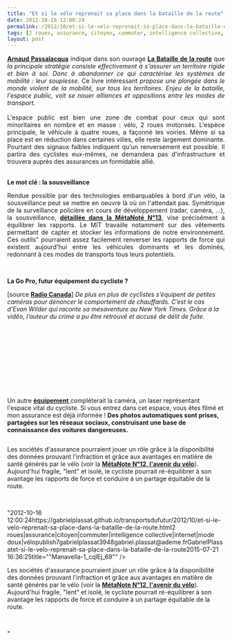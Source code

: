 ```yaml
---
title: "Et si le vélo reprenait sa place dans la bataille de la route"
date: 2012-10-16 12:00:24
permalink: /2012/10/et-si-le-velo-reprenait-sa-place-dans-la-bataille-de-la-route.html
tags: [2 roues, assurance, citoyen, commuter, intelligence collective, internet, mode doux, vélo]
layout: post
---
```


<p style="text-align: justify;"><a href="http://www.arnaud-passalacqua.fr/recherche/publications" target="_blank"><strong>Arnaud Passalacqua</strong></a> indique dans son ouvrage <a href="http://www.decitre.fr/livres/la-bataille-de-la-route-9782844461674.html" target="_blank"><strong>La Bataille de la route</strong></a> que <em>la principale stratégie consiste effectivement à s'assurer un territoire rigide et bien à soi. Donc à abandonner ce qui caractérise les systèmes de mobilité : leur souplesse</em>. Ce livre intéressant <em>propose une plongée dans le monde violent de la mobilité, sur tous les territoires. Enjeu de la bataille, l'espace public, voit se nouer alliances et oppositions entre les modes de transport.</em><br /><br />L'espace public est bien une zone de combat pour ceux qui sont minoritaires en nombre et en masse : vélo, 2 roues motorisés. L'espèce principale, le véhicule à quatre roues, a façonné les voiries. Même si sa place est en réduction dans certaines villes, elle reste largement dominante. Pourtant des signaux faibles indiquent qu'un renversement est possible. Il partira des cyclistes eux-mêmes, ne demandera pas d'infrastructure et trouvera auprès des assurances un formidable allié. </p>  <!--more-->  <br /><strong>Le mot clé : la sousveillance</strong> <p style="text-align: justify;">Rendue possible par des technologies embarquables à bord d'un vélo, la sousveillance peut se mettre en oeuvre là où on l'attendait pas. Symétrique de la surveillance policière en cours de développement (radar, caméra, ...), la sousveillance, <a href="https://gabrielplassat.github.io/transportsdufutur/2010/03/apres-la-surveillance-la-sousveillance.html" target="_blank"><strong>détaillée dans la MétaNoté N°13</strong></a>, vise précisément à équilibrer les rapports. Le MIT travaille notamment sur des vêtements permettant de capter et stocker les informations de notre environnement. Ces outils" pourraient assez facilement renverser les rapports de force qui existent aujourd'hui entre les véhicules dominants et les dominés, redonnant à ces modes de transports tous leurs potentiels.</p> <p> </p> <p><strong>La Go Pro, futur équipement du cycliste ?</strong></p> <p style=""text-align: justify>[source <a href=""http://blogues.radio-canada.ca/surleweb/2012/07/25/cyclistes-video-accidents-voiture/"" target=""_blank""><strong>Radio Canada</strong></a>] <em>De plus en plus de cyclistes s’équipent de petites caméras pour dénoncer le comportement de chauffards. C’est le cas d’Evan Wilder qui raconte sa mésaventure au New York Times. Grâce à la vidéo, l’auteur du crime a pu être retrouvé et accusé de délit de fuite.</em></p> <iframe frameborder=""0"" height=""373"" id=""nyt_video_player"" marginheight=""0"" marginwidth=""0"" scrolling=""no"" src=""http://graphics8.nytimes.com/bcvideo/1.0/iframe/embed.html?videoId=100000001638549&playerType=embed"" title=""New York Times Video - Embed Player"" width=""480""></iframe> <p style=""text-align: justify>Un autre <a href=""http://www.treehugger.com/bikes/self-powered-laser-for-safer-night-cycling-or-a-beam-me-up.html"" target=""_blank""><strong>équipement</strong> </a>compléterait la caméra, un laser représentant l'espace vital du cycliste. Si vous entrez dans cet espace, vous êtes filmé et mon assurance est déjà informée ! <strong>Des photos automatiques sont prises, partagées sur les réseaux sociaux, construisant une base de connaissance des voitures dangereuses.</strong></p> <p>  <a class=""asset-img-link"" href="https://gabrielplassat.github.io/transportsdufutur/wp-content/uploads/sites/6/old/6a0120a66d2ad4970b017c328f6781970b-pi.jpg""><img rel=""lightbox[]"" alt=""Manavella-1_cqlEj_69"" class=""asset  asset-image at-xid-6a0120a66d2ad4970b017c328f6781970b"" src=""/wp-content/uploads/sites/6/old/6a0120a66d2ad4970b017c328f6781970b-500wi.jpg"" style=""display: block margin-left: auto margin-right: auto title=""Manavella-1_cqlEj_69"" /></a><img rel=""lightbox[]"" alt=""Manavella-2_xpa19_69"" class=""asset  asset-image at-xid-6a0120a66d2ad4970b017ee4334ba7970d"" src=""/wp-content/uploads/sites/6/old/6a0120a66d2ad4970b017ee4334ba7970d-500wi.jpg"" style=""display: block margin-left: auto margin-right: auto title=""Manavella-2_xpa19_69"" /></p> <a class=""asset-img-link"" href="https://gabrielplassat.github.io/transportsdufutur/wp-content/uploads/sites/6/old/6a0120a66d2ad4970b017ee4334ba7970d-pi.jpg""></a> <p style=""text-align: justify>Les sociétés d'assurance pourraient jouer un rôle grâce à la disponibilité des données prouvant l'infraction et grâce aux avantages en matière de santé générés par le vélo (voir la <a href="https://gabrielplassat.github.io/transportsdufutur/2011/05/metanote-tdf-12-lavenir-du-velo.html"" target=""_blank""><strong>MétaNote N°12, l'avenir du vélo</strong></a>). Aujourd'hui fragile, "lent" et isolé, le cycliste pourrait ré-équilibrer à son avantage les rapports de force et conduire à un partage équitable de la route.</p> <p> </p>"2012-10-16 12:00:24https://gabrielplassat.github.io/transportsdufutur/2012/10/et-si-le-velo-reprenait-sa-place-dans-la-bataille-de-la-route.html2 roues|assurance|citoyen|commuter|intelligence collective|internet|mode doux|vélopublish7gabrielplassat3948gabriel.plassat@ademe.frGabrielPlassatet-si-le-velo-reprenait-sa-place-dans-la-bataille-de-la-route2015-07-21 16:36:25title=""Manavella-1_cqlEj_69"" /></a><img rel=""lightbox[]"" alt=""Manavella-2_xpa19_69"" class=""asset  asset-image at-xid-6a0120a66d2ad4970b017ee4334ba7970d"" src=""/wp-content/uploads/sites/6/old/6a0120a66d2ad4970b017ee4334ba7970d-500wi.jpg"" style=""display: blocktitle=""Manavella-2_xpa19_69"" /></p> <a class=""asset-img-link"" href="https://gabrielplassat.github.io/transportsdufutur/wp-content/uploads/sites/6/old/6a0120a66d2ad4970b017ee4334ba7970d-pi.jpg""></a> <p style=""text-align: justify>Les sociétés d'assurance pourraient jouer un rôle grâce à la disponibilité des données prouvant l'infraction et grâce aux avantages en matière de santé générés par le vélo (voir la <a href="https://gabrielplassat.github.io/transportsdufutur/2011/05/metanote-tdf-12-lavenir-du-velo.html"" target=""_blank""><strong>MétaNote N°12, l'avenir du vélo</strong></a>). Aujourd'hui fragile, "lent" et isolé, le cycliste pourrait ré-équilibrer à son avantage les rapports de force et conduire à un partage équitable de la route.</p> <p> </p>"
